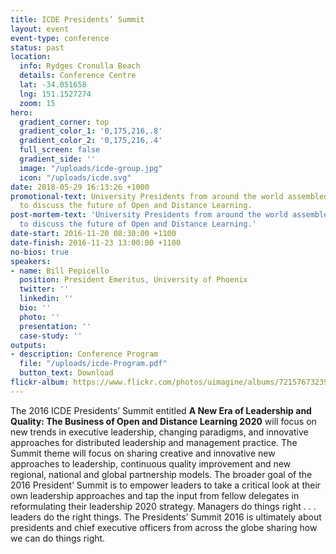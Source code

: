 ```yaml
---
title: ICDE Presidents’ Summit
layout: event
event-type: conference
status: past
location:
  info: Rydges Cronulla Beach
  details: Conference Centre
  lat: -34.051658
  lng: 151.1527274
  zoom: 15
hero:
  gradient_corner: top
  gradient_color_1: '0,175,216,.8'
  gradient_color_2: '0,175,216,.4'
  full_screen: false
  gradient_side: ''
  image: "/uploads/icde-group.jpg"
  icon: "/uploads/icde.svg"
date: 2018-05-29 16:13:26 +1000
promotional-text: University Presidents from around the world assembled in Sydney
  to discuss the future of Open and Distance Learning.
post-mortem-text: 'University Presidents from around the world assembled in Sydney
  to discuss the future of Open and Distance Learning.'
date-start: 2016-11-20 08:30:00 +1100
date-finish: 2016-11-23 13:00:00 +1100
no-bios: true
speakers:
- name: Bill Pepicello
  position: President Emeritus, University of Phoenix
  twitter: ''
  linkedin: ''
  bio: ''
  photo: ''
  presentation: ''
  case-study: ''
outputs:
- description: Conference Program
  file: "/uploads/icde-Program.pdf"
  button_text: Download
flickr-album: https://www.flickr.com/photos/uimagine/albums/72157673239569623/with/30500956213/
---
```


The 2016 ICDE Presidents’ Summit entitled **A New Era of Leadership and Quality: The Business of Open and Distance Learning 2020** will focus on new trends in executive leadership, changing paradigms, and innovative approaches for distributed leadership and management practice. The Summit theme will focus on sharing creative and innovative new approaches to leadership, continuous quality improvement and new regional, national and global partnership models. The broader goal of the 2016 President’ Summit is to empower leaders to take a critical look at their own leadership approaches and tap the input from fellow delegates in reformulating their leadership 2020 strategy. Managers do things right . . . leaders do the right things. The Presidents’ Summit 2016 is ultimately about presidents and chief executive officers from across the globe sharing how we can do things right.
